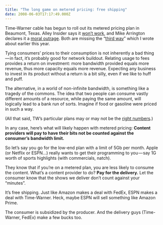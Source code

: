 ```yaml
---
title: "The long game on metered pricing: free shipping"
date: 2008-06-03T17:17:49.000Z
---
```


Time-Warner cable has begun to roll out its metered pricing plan in Beaumont, Texas. Alley Insider says it [won’t work](http://www.alleyinsider.com/2008/6/why_time_warner_cables_pay_per_use_internet_experiment_will_fail), and Mike Arrington declares it a [moral outrage](http://www.techcrunch.com/2008/06/02/going-medieval-time-warner-begins-metered-bandwidth-testing/). Both are missing the “[third way](/2008/01/28/the-long-game-on-metered-pricing-and-net-neutrality/)” which I wrote about earlier this year.

Tying consumers’ prices to their consumption is not inherently a bad thing — in fact, it’s probably good for network buildout. Relating usage to fees provides a return on investment: more bandwidth provided equals more revenue, thus more capacity equals more revenue. Expecting any business to invest in its product without a return is a bit silly, even if we like to huff and puff.

The alternative, in a world of non-infinite bandwidth, is something like a tragedy of the commons. The idea that two people can consume vastly different amounts of a resource, while paying the same amount, will logically lead to a bank run of sorts. Imagine if food or gasoline were priced in such a way.

(All that said, TW’s particular plans may or may not be the [right numbers](http://www.buzzmachine.com/2008/06/03/time-warner-cable-chokes-customers/).)

In any case, here’s what will likely happen with metered pricing: **Content providers will pay to have their bits not be counted against the consumer’s bandwidth limit.**

So let’s say you go for the low-end plan with a limit of 5Gb per month. Apple (or Netflix or ESPN…) really wants to get their programming to you — say 1G worth of sports highlights (with commercials, natch).

They know that if you’re on a metered plan, you are less likely to consume the content. What’s a content provider to do? **Pay for the delivery.** Let the consumer know that the shows we deliver don’t count against your “minutes”.

It’s free shipping. Just like Amazon makes a deal with FedEx, ESPN makes a deal with Time-Warner. Heck, maybe ESPN will sell something like Amazon Prime.

The consumer is subsidized by the producer. And the delivery guys (Time-Warner, FedEx) make a few bucks too.
